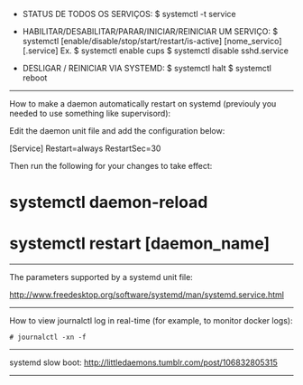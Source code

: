- STATUS DE TODOS OS SERVIÇOS:
    $ systemctl -t service

- HABILITAR/DESABILITAR/PARAR/INICIAR/REINICIAR UM SERVIÇO:
    $ systemctl [enable/disable/stop/start/restart/is-active] [nome_servico][.service]
  Ex.
    $ systemctl enable cups
    $ systemctl disable sshd.service

- DESLIGAR / REINICIAR VIA SYSTEMD:
    $ systemctl halt
    $ systemctl reboot

---

How to make a daemon automatically restart on systemd (previouly you needed to use something like supervisord):

Edit the daemon unit file and add the configuration below:

[Service]
Restart=always
RestartSec=30


Then run the following for your changes to take effect:

# systemctl daemon-reload
# systemctl restart [daemon_name]

----

The parameters supported by a systemd unit file:

http://www.freedesktop.org/software/systemd/man/systemd.service.html

---

How to view journalctl log in real-time (for example, to monitor docker logs):

    # journalctl -xn -f

---

systemd slow boot: http://littledaemons.tumblr.com/post/106832805315

---

